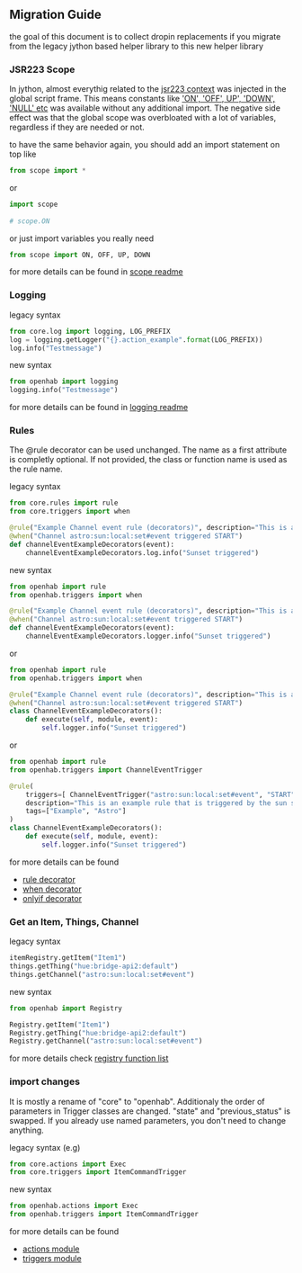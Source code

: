 ## Migration Guide

the goal of this document is to collect dropin replacements if you migrate from the legacy jython based helper library to this new helper library

### JSR223 Scope

In jython, almost everythig related to the [jsr223 context](https://www.openhab.org/docs/configuration/jsr223.html) was injected in the global script frame. This means constants like ['ON', 'OFF', UP', 'DOWN', 'NULL' etc](https://www.openhab.org/docs/configuration/jsr223.html#default-preset-importpreset-not-required) was available without any additional import. The negative side effect was that the global scope was overbloated with a lot of variables, regardless if they are needed or not.

to have the same behavior again, you should add an import statement on top like

```python
from scope import *
```

or

```python
import scope
 
# scope.ON
```

or just import variables you really need

```python
from scope import ON, OFF, UP, DOWN
```

for more details can be found in [scope readme](https://github.com/HolgerHees/openhab-python/blob/main/README.md#using-scope)

### Logging

legacy syntax

```python
from core.log import logging, LOG_PREFIX
log = logging.getLogger("{}.action_example".format(LOG_PREFIX))
log.info("Testmessage")
```

new syntax

```python
from openhab import logging
logging.info("Testmessage")
```

for more details can be found in [logging readme](https://github.com/HolgerHees/openhab-python?tab=readme-ov-file#logging)

### Rules

The @rule decorator can be used unchanged. The name as a first attribute is completly optional. If not provided, the class or function name is used as the rule name.

legacy syntax

```python
from core.rules import rule
from core.triggers import when

@rule("Example Channel event rule (decorators)", description="This is an example rule that is triggered by the sun setting", tags=["Example", "Astro"])
@when("Channel astro:sun:local:set#event triggered START")
def channelEventExampleDecorators(event):
    channelEventExampleDecorators.log.info("Sunset triggered")
```

new syntax

```python
from openhab import rule
from openhab.triggers import when

@rule("Example Channel event rule (decorators)", description="This is an example rule that is triggered by the sun setting", tags=["Example", "Astro"])
@when("Channel astro:sun:local:set#event triggered START")
def channelEventExampleDecorators(event):
    channelEventExampleDecorators.logger.info("Sunset triggered")
```

or

```python
from openhab import rule
from openhab.triggers import when

@rule("Example Channel event rule (decorators)", description="This is an example rule that is triggered by the sun setting", tags=["Example", "Astro"])
@when("Channel astro:sun:local:set#event triggered START")
class ChannelEventExampleDecorators():
    def execute(self, module, event):
        self.logger.info("Sunset triggered")
```

or

```python
from openhab import rule
from openhab.triggers import ChannelEventTrigger

@rule(
    triggers=[ ChannelEventTrigger("astro:sun:local:set#event", "START") ],
    description="This is an example rule that is triggered by the sun setting", 
    tags=["Example", "Astro"]
)
class ChannelEventExampleDecorators():
    def execute(self, module, event):
        self.logger.info("Sunset triggered")
```

for more details can be found
- [rule decorator](https://github.com/HolgerHees/openhab-python?tab=readme-ov-file#decorator-rule)
- [when decorator](https://github.com/HolgerHees/openhab-python?tab=readme-ov-file#decorator-when)
- [onlyif decorator](https://github.com/HolgerHees/openhab-python/blob/main/README.md#decorator-onlyif)

### Get an Item, Things, Channel

legacy syntax

```python
itemRegistry.getItem("Item1")
things.getThing("hue:bridge-api2:default")
things.getChannel("astro:sun:local:set#event")
```

new syntax
```python
from openhab import Registry

Registry.getItem("Item1")
Registry.getThing("hue:bridge-api2:default")
Registry.getChannel("astro:sun:local:set#event")
```

for more details check [registry function list](https://github.com/HolgerHees/openhab-python?tab=readme-ov-file#class-registry)

### import changes

It is mostly a rename of "core" to "openhab". Additionaly the order of parameters in Trigger classes are changed. "state" and "previous_status" is swapped. If you already use named parameters, you don't need to change anything.

legacy syntax (e.g)

```python
from core.actions import Exec
from core.triggers import ItemCommandTrigger
```

new syntax
```python
from openhab.actions import Exec
from openhab.triggers import ItemCommandTrigger
```

for more details can be found
- [actions module](https://github.com/HolgerHees/openhab-python/blob/main/README.md#module-openhabactions)
- [triggers module](https://github.com/HolgerHees/openhab-python/blob/main/README.md#module-openhabtriggers)

